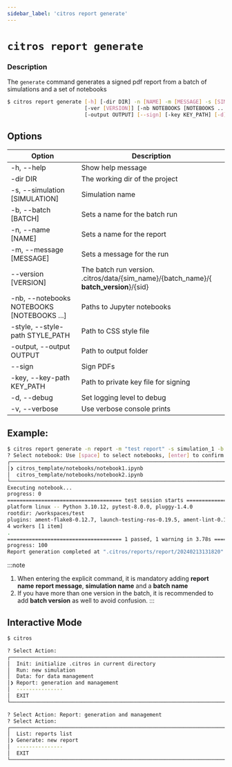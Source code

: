 ```yaml
---
sidebar_label: 'citros report generate'
---
```


# `citros report generate`

### Description

The `generate` command generates a signed pdf report from a batch of simulations and a set of notebooks

```bash
$ citros report generate [-h] [-dir DIR] -n [NAME] -m [MESSAGE] -s [SIMULATION] -b [BATCH] 
                         [-ver [VERSION]] [-nb NOTEBOOKS [NOTEBOOKS ...]] [-style STYLE_PATH] 
                         [-output OUTPUT] [--sign] [-key KEY_PATH] [-d] [-v]
```

## Options

Option|Description
|--|--|
|-h, --help       |       Show help message|
|-dir DIR       |       The working dir of the project|
|-s, --simulation [SIMULATION]       |       Simulation name|
|-b, --batch [BATCH]       |       Sets a name for the batch run|
|-n, --name [NAME]       |       Sets a name for the report|
|-m, --message [MESSAGE]       |       Sets a message for the run|
|--version [VERSION]       |       The batch run version.<br/>.citros/data/{sim_name}/{batch_name}/{ **batch_version**}/{sid}|
|-nb, --notebooks NOTEBOOKS [NOTEBOOKS ...]       |       Paths to Jupyter notebooks|
|-style, --style-path STYLE_PATH       |       Path to CSS style file|
|-output, --output OUTPUT       |       Path to output folder|
|--sign        |       Sign PDFs|
|-key, --key-path KEY_PATH        |       Path to private key file for signing|
|-d, --debug       |       Set logging level to debug|
|-v, --verbose       |       Use verbose console prints|


## Example:

```bash
$ citros report generate -n report -m "test report" -s simulation_1 -b batch 
? Select notebook: Use [space] to select notebooks, [enter] to confirm selection. 
┌────────────────────────────────────────────────────────────────────────────────────┐
│❯ citros_template/notebooks/notebook1.ipynb                                         │
│  citros_template/notebooks/notebook2.ipynb                                         │
└────────────────────────────────────────────────────────────────────────────────────┘
Executing notebook...
progress: 0
===================================== test session starts =====================================
platform linux -- Python 3.10.12, pytest-8.0.0, pluggy-1.4.0
rootdir: /workspaces/test
plugins: ament-flake8-0.12.7, launch-testing-ros-0.19.5, ament-lint-0.12.7, ament-copyright-0.12.7, ament-pep257-0.12.7, ament-xmllint-0.12.7, launch-testing-1.0.4, anyio-4.2.0, xdist-3.5.0, metadata-3.1.1, nbmake-1.5.0, html-4.1.1, colcon-core-0.12.1
4 workers [1 item]          
.                                                                                                [100%]
===================================== 1 passed, 1 warning in 3.78s =====================================
progress: 100
Report generation completed at ".citros/reports/report/20240213131820"
```

:::note
1. When entering the explicit command, it is mandatory adding **report name** **report message**, **simulation name** and a **batch name** 
2. If you have more than one version in the batch, it is recommended to add **batch version** as well to avoid confusion.
:::

## Interactive Mode

```bash
$ citros
```

```sh
? Select Action: 
┌────────────────────────────────────────────────────────────────────────────────────┐
│  Init: initialize .citros in current directory                                     │
│  Run: new simulation                                                               │
│  Data: for data management                                                         │
│❯ Report: generation and management                                                 │
│  ---------------                                                                   │
│  EXIT                                                                              │
└────────────────────────────────────────────────────────────────────────────────────┘
```

```sh
? Select Action: Report: generation and management
? Select Action: 
┌────────────────────────────────────────────────────────────────────────────────────┐
│  List: reports list                                                                │
│❯ Generate: new report                                                              │
│  ---------------                                                                   │
│  EXIT                                                                              │
└────────────────────────────────────────────────────────────────────────────────────┘
```